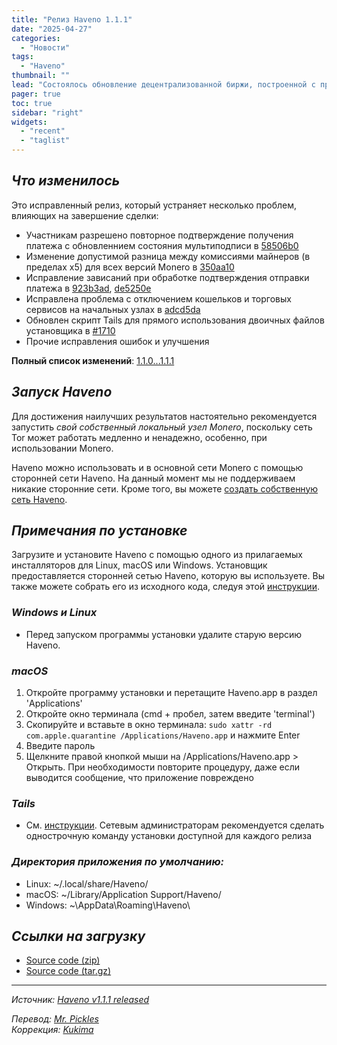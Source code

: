 ```yaml
---
title: "Релиз Haveno 1.1.1"
date: "2025-04-27"
categories:
  - "Новости"
tags:
  - "Haveno"
thumbnail: ""  
lead: "Состоялось обновление децентрализованной биржи, построенной с применением технологий Tor и Monero, Haveno, до версии 1.1.1"
pager: true
toc: true
sidebar: "right"
widgets:
  - "recent"
  - "taglist"
---
```


## _Что изменилось_

Это исправленный релиз, который устраняет несколько проблем, влияющих на завершение сделки:

- Участникам разрешено повторное подтверждение получения платежа с обновленнием состояния мультиподписи в [58506b0](https://github.com/haveno-dex/haveno/commit/58506b02f595d810711e3f82ac47b4561910f105)
- Изменение допустимой разница между комиссиями майнеров (в пределах x5) для всех версий Monero в [350aa10](https://github.com/haveno-dex/haveno/commit/350aa1083991d6e8f015302009e3c823bd228531)
- Исправление зависаний при обработке подтверждения отправки платежа в [923b3ad](https://github.com/haveno-dex/haveno/commit/923b3ad73bf921b57b2dd6e9029c2924f8160fe3), [de5250e](https://github.com/haveno-dex/haveno/commit/de5250e89a613d19cc3fd1a34c3168fcef3f619e)
- Исправлена проблема с отключением кошельков и торговых сервисов на начальных узлах в [adcd5da](https://github.com/haveno-dex/haveno/commit/adcd5da4313ad5f3f3f44cd4202bd159c47f614c)
- Обновлен скрипт Tails для прямого использования двоичных файлов установщика в [#1710](https://github.com/haveno-dex/haveno/pull/1710)
- Прочие исправления ошибок и улучшения

**Полный список изменений**: [1.1.0...1.1.1](https://github.com/haveno-dex/haveno/compare/1.1.0...1.1.1)

## _Запуск Haveno_

Для достижения наилучших результатов настоятельно рекомендуется запустить _свой собственный локальный узел Monero_, поскольку сеть Tor может работать медленно и ненадежно, особенно, при использовании Monero.

Haveno можно использовать и в основной сети Monero с помощью сторонней сети Haveno. На данный момент мы не поддерживаем никакие сторонние сети. Кроме того, вы можете [создать собственную сеть Haveno](https://github.com/haveno-dex/haveno/blob/master/docs/create-mainnet.md).

## _Примечания по установке_

Загрузите и установите Haveno с помощью одного из прилагаемых инсталляторов для Linux, macOS или Windows. Установщик предоставляется сторонней сетью Haveno, которую вы используете. Вы также можете собрать его из исходного кода, следуя этой [инструкции](https://github.com/haveno-dex/haveno/blob/master/docs/installing.md).

### _Windows и Linux_

* Перед запуском программы установки удалите старую версию Haveno.

### _macOS_

1. Откройте программу установки и перетащите Haveno.app в раздел 'Applications'
2. Откройте окно терминала (cmd + пробел, затем введите 'terminal')
3. Скопируйте и вставьте в окно терминала: `sudo xattr -rd com.apple.quarantine /Applications/Haveno.app` и нажмите Enter
4. Введите пароль
5. Щелкните правой кнопкой мыши на /Applications/Haveno.app > Открыть. При необходимости повторите процедуру, даже если выводится сообщение, что приложение повреждено

### _Tails_

* См. [инструкции](https://github.com/haveno-dex/haveno/tree/master/scripts/install_tails). Сетевым администраторам рекомендуется сделать однострочную команду установки доступной для каждого релиза

### _Директория приложения по умолчанию:_

- Linux: ~/.local/share/Haveno/
- macOS: ~/Library/Application Support/Haveno/
- Windows: ~\AppData\Roaming\Haveno\

## _Ссылки на загрузку_

* [Source code (zip)](https://github.com/haveno-dex/haveno/archive/refs/tags/1.1.1.zip)
* [Source code (tar.gz)](https://github.com/haveno-dex/haveno/archive/refs/tags/1.1.1.tar.gz)

---

_Источник: [Haveno v1.1.1 released](https://github.com/haveno-dex/haveno/releases/tag/v1.1.1)_

_Перевод: [Mr. Pickles](https://t.me/v1docq47)_  
_Коррекция: [Kukima](https://t.me/Kukima)_
